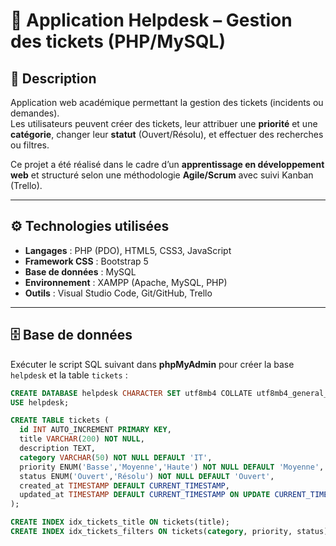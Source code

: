 # 🎫 Application Helpdesk – Gestion des tickets (PHP/MySQL)

## 📌 Description
Application web académique permettant la gestion des tickets (incidents ou demandes).  
Les utilisateurs peuvent créer des tickets, leur attribuer une **priorité** et une **catégorie**, changer leur **statut** (Ouvert/Résolu), et effectuer des recherches ou filtres.  

Ce projet a été réalisé dans le cadre d’un **apprentissage en développement web** et structuré selon une méthodologie **Agile/Scrum** avec suivi Kanban (Trello).

---

## ⚙️ Technologies utilisées
- **Langages** : PHP (PDO), HTML5, CSS3, JavaScript  
- **Framework CSS** : Bootstrap 5  
- **Base de données** : MySQL  
- **Environnement** : XAMPP (Apache, MySQL, PHP)  
- **Outils** : Visual Studio Code, Git/GitHub, Trello  

---

## 🗄️ Base de données

Exécuter le script SQL suivant dans **phpMyAdmin** pour créer la base `helpdesk` et la table `tickets` :

```sql
CREATE DATABASE helpdesk CHARACTER SET utf8mb4 COLLATE utf8mb4_general_ci;
USE helpdesk;

CREATE TABLE tickets (
  id INT AUTO_INCREMENT PRIMARY KEY,
  title VARCHAR(200) NOT NULL,
  description TEXT,
  category VARCHAR(50) NOT NULL DEFAULT 'IT',
  priority ENUM('Basse','Moyenne','Haute') NOT NULL DEFAULT 'Moyenne',
  status ENUM('Ouvert','Résolu') NOT NULL DEFAULT 'Ouvert',
  created_at TIMESTAMP DEFAULT CURRENT_TIMESTAMP,
  updated_at TIMESTAMP DEFAULT CURRENT_TIMESTAMP ON UPDATE CURRENT_TIMESTAMP
);

CREATE INDEX idx_tickets_title ON tickets(title);
CREATE INDEX idx_tickets_filters ON tickets(category, priority, status);
